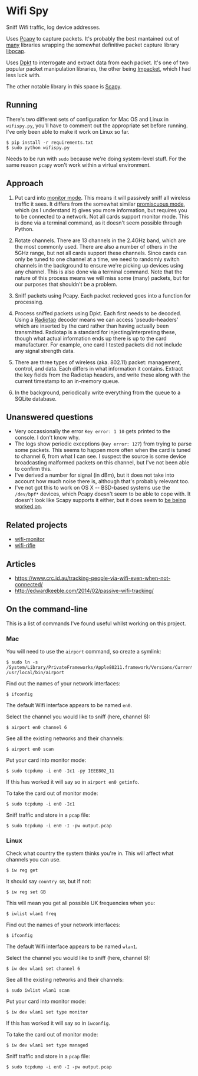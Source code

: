 Wifi Spy
========

Sniff Wifi traffic, log device addresses.

Uses [Pcapy](https://github.com/CoreSecurity/pcapy) to capture packets. It's probably the best mantained out of [many](https://pypi.python.org/pypi?%3Aaction=search&term=pcap) libraries wrapping the somewhat definitive packet capture library [libpcap](https://github.com/the-tcpdump-group/libpcap).

Uses [Dpkt](https://github.com/kbandla/dpkt) to interrogate and extract data from each packet. It's one of two popular packet manipulation libraries, the other being [Impacket](https://github.com/CoreSecurity/impacket), which I had less luck with.

The other notable library in this space is [Scapy](https://github.com/secdev/scapy/).


Running
-------

There's two different sets of configuration for Mac OS and Linux in `wifispy.py`, you'll have to comment out the appropriate set before running. I've only been able to make it work on Linux so far.

    $ pip install -r requirements.txt
    $ sudo python wifispy.py

Needs to be run with `sudo` because we're doing system-level stuff. For the same reason `pcapy` won't work within a virtual environment.


Approach
--------

1. Put card into [monitor mode](https://en.wikipedia.org/wiki/Monitor_mode). This means it will passively sniff all wireless traffic it sees. It differs from the somewhat similar [promiscuous mode](https://en.wikipedia.org/wiki/Promiscuous_mode), which (as I understand it) gives you more information, but requires you to be connected to a network. Not all cards support monitor mode. This is done via a terminal command, as it doesn't seem possible through Python.

2. Rotate channels. There are 13 channels in the 2.4GHz band, which are the most commonly used. There are also a number of others in the 5GHz range, but not all cards support these channels. Since cards can only be tuned to one channel at a time, we need to randomly switch channels in the background to ensure we're picking up devices using any channel. This is also done via a terminal command. Note that the nature of this process means we will miss some (many) packets, but for our purposes that shouldn't be a problem.

3. Sniff packets using Pcapy. Each packet recieved goes into a function for processing.

4. Process sniffed packets using Dpkt. Each first needs to be decoded. Using a [Radiotap](http://www.radiotap.org/defined-fields) decoder means we can access 'pseudo-headers' which are inserted by the card rather than having actually been transmitted. Radiotap is a standard for injecting/interpreting these, though what actual information ends up there is up to the card manufacturer. For example, one card I tested packets did not include any signal strength data.

5. There are three types of wireless (aka. 802.11) packet: management, control, and data. Each differs in what information it contains. Extract the key fields from the Radiotap headers, and write these along with the current timestamp to an in-memory queue.

6. In the background, periodically write everything from the queue to a SQLite database.


Unanswered questions
--------------------

* Very occassionally the error `Key error: 1 10` gets printed to the console. I don't know why.
* The logs show periodic exceptions (`Key error: 127`) from trying to parse some packets. This seems to happen more often when the card is tuned to channel 6, from what I can see. I suspect the source is some device broadcasting malformed packets on this channel, but I've not been able to confirm this.
* I've derived a number for signal (in dBm), but it does not take into account how much noise there is, although that's probably relevant too.
* I've not got this to work on OS X -- BSD-based systems use the `/dev/bpf*` devices, which Pcapy doesn't seem to be able to cope with. It doesn't look like Scapy supports it either, but it does seem to [be being worked on](https://github.com/secdev/scapy/issues/104).


Related projects
----------------

* [wifi-monitor](https://github.com/dave5623/wifi_monitor)
* [wifi-rifle](https://github.com/sensepost/WiFi-Rifle)


Articles
--------

* https://www.crc.id.au/tracking-people-via-wifi-even-when-not-connected/
* http://edwardkeeble.com/2014/02/passive-wifi-tracking/


On the command-line
-------------------

This is a list of commands I've found useful whilst working on this project.

### Mac

You will need to use the `airport` command, so create a symlink:

    $ sudo ln -s /System/Library/PrivateFrameworks/Apple80211.framework/Versions/Current/Resources/airport /usr/local/bin/airport

Find out the names of your network interfaces:

    $ ifconfig

The default Wifi interface appears to be named `en0`.

Select the channel you would like to sniff (here, channel 6):

    $ airport en0 channel 6

See all the existing networks and their channels:

    $ airport en0 scan

Put your card into monitor mode:

    $ sudo tcpdump -i en0 -Ic1 -py IEEE802_11

If this has worked it will say so in `airport en0 getinfo`.

To take the card out of monitor mode:

    $ sudo tcpdump -i en0 -Ic1

Sniff traffic and store in a `pcap` file:

    $ sudo tcpdump -i en0 -I -pw output.pcap

### Linux

Check what country the system thinks you're in. This will affect what channels you can use.

    $ iw reg get

It should say `country GB`, but if not:

    $ iw reg set GB

This will mean you get all possible UK frequencies when you:

    $ iwlist wlan1 freq

Find out the names of your network interfaces:

    $ ifconfig

The default Wifi interface appears to be named `wlan1`.

Select the channel you would like to sniff (here, channel 6):

    $ iw dev wlan1 set channel 6

See all the existing networks and their channels:

    $ sudo iwlist wlan1 scan

Put your card into monitor mode:

    $ iw dev wlan1 set type monitor

If this has worked it will say so in `iwconfig`.

To take the card out of monitor mode:

    $ iw dev wlan1 set type managed

Sniff traffic and store in a `pcap` file:

    $ sudo tcpdump -i en0 -I -pw output.pcap
